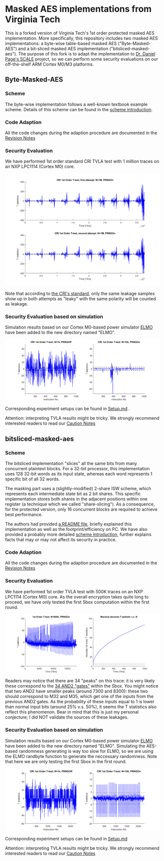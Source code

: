 # Masked AES implementations from Virginia Tech
This is a forked version of Virginia Tech's 1st order protected masked AES implementation. More specifically, this repository includes two masked AES implementations: a byte-wise table-based masked AES \("Byte-Masked-AES"\) and a bit-sliced masked AES implementation \("bitsliced-masked-aes"\). The purpose of this fork is to adapt the implementation to [Dr. Daniel Page's SCALE](https://github.com/danpage/scale-hw) project, so  we can perform some security evaluations on our off-the-shelf ARM Cortex M0/M3 platforms.

## Byte-Masked-AES
### Scheme
The byte-wise implementation follows a well-known textbook example scheme. Details of this scheme can be found in the [scheme introduction](Byte-Masked-AES/Scheme_Introduction.md).

### Code Adaption 
All the code changes during the adaption procedure are documented in the [Revision Notes](Byte-Masked-AES/Revision_Notes.md)
 
### Security Evaluation
We have performed 1st order standard CRI TVLA test with 1 million traces on an NXP LPC1114 \(Cortex M0\) core. 

![Ttest results](Byte-Masked-AES/TVLA-Test/Ttest.PNG) 

Note that according to [the CRI's standard](https://csrc.nist.gov/csrc/media/events/non-invasive-attack-testing-workshop/documents/08_goodwill.pdf), only the same leakage samples show up in both attempts as "leaky" with the same polarity will be counted as leakage.

### Security Evaluation based on simulation
Simulation results based on our Cortex M0-based power simulator [ELMO](https://github.com/bristol-sca/ELMO) have been added to the new directory named "ELMO". 

![ELMO Ttest results](Byte-Masked-AES/ELMO/Ttest.png) 

Corresponding experiment setups can be found in [Setup.md](Byte-Masked-AES/TVLA-Test/Setup.md) .

Attention: interpreting TVLA results might be tricky. We strongly recommend interested readers to read our [Caution Notes](Byte-Masked-AES/TVLA-Test/Caution-Notes.md)

## bitsliced-masked-aes
### Scheme
The bitsliced implementation "slices" all the same bits from many concurrent plaintext blocks. For a 32-bit processor, this implementation uses 128 32-bit words as its input state, whereas each word represents 1 specific bit of all 32 words. 

The masking part uses a (slightly-modified) 2-share ISW scheme, which represents each intermediate state bit as 2 bit shares. This specific implementation stores both shares in the adjacent positions within one register (a technique which we called "share-slicing"). As a consequence, for the protected version, only 16 concurrent blocks are required to achieve best performance.

The authors had provided [a README file](bitsliced-masked-aes/README.md), briefly explained this implementation as well as the footprint/efficiency on PC. We have also provided a probably more detailed [scheme introduction](bitsliced-masked-aes/Scheme_Introduction.md), further explains facts that may or may not affect its security in practice.

### Code Adaption 
All the code changes during the adaption procedure are documented in the [Revision Notes](bitsliced-masked-aes/Revision_Notes.md)


### Security Evaluation
We have performed 1st order TVLA test with 500K traces on an NXP LPC1114 \(Cortex M0\) core. As the overall encryption takes quite long to proceed, we have only tested the first Sbox computation within the first round. 

![Ttest results](bitsliced-masked-aes/TVLA-Test/Ttest.PNG) 

Readers may notice that there are 34 "peaks" on this trace: it is very likely these correspond to the [34 AND2 "gates"](bitsliced-masked-aes/bs.c) within the Sbox. You might notice that two AND2 have smaller peaks (around 7300 and 8300): these two should correspond to M32 and M35, which get one of the inputs from the previous AND2 gates. As the probability of these inputs equal to 1 is lower than normal input bits (around 25\% v.s. 50\%), it seems the T statistics also reflect this phenomenon. Bear in mind that this is just my personal conjecture; I did NOT validate the sources of these leakages.  

### Security Evaluation based on simulation
Simulation results based on our Cortex M0-based power simulator [ELMO](https://github.com/bristol-sca/ELMO) have been added to the new directory named "ELMO". Simulating the AES-based randomness generating is way too slow for ELMO, so we are using the ELMO randbyte function to generate the neccessary randomness. Note that here we are only testing the first Sbox in the first round.

![ELMO Ttest results](bitsliced-masked-aes/ELMO/Ttest.png) 

Corresponding experiment setups can be found in [Setup.md](bitsliced-masked-aes/TVLA-Test/Setup.md)

Attention: interpreting TVLA results might be tricky. We strongly recommend interested readers to read our [Caution Notes](bitsliced-masked-aes/TVLA-Test/Caution-Notes.md)


